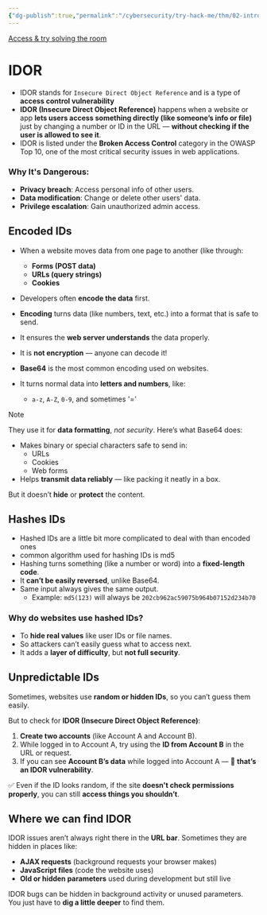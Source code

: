 ```yaml
---
{"dg-publish":true,"permalink":"/cybersecurity/try-hack-me/thm/02-introduction-to-web-hacking/idor/"}
---
```


[Access & try solving the room](https://tryhackme.com/room/idor)

# IDOR

- IDOR stands for `Insecure Direct Object Reference` and is a type of **access control vulnerability**
- **IDOR (Insecure Direct Object Reference)** happens when a website or app **lets users access something directly (like someone’s info or file)** just by changing a number or ID in the URL — **without checking if the user is allowed to see it**.
- IDOR is listed under the **Broken Access Control** category in the OWASP Top 10, one of the most critical security issues in web applications.


### Why It's Dangerous:

- **Privacy breach**: Access personal info of other users.
- **Data modification**: Change or delete other users' data.
- **Privilege escalation**: Gain unauthorized admin access.


## **Encoded IDs**

- When a website moves data from one page to another (like through:
    - **Forms (POST data)**
    - **URLs (query strings)**
    - **Cookies**

- Developers often **encode the data** first.

- **Encoding** turns data (like numbers, text, etc.) into a format that is safe to send.
- It ensures the **web server understands** the data properly.
- It is **not encryption** — anyone can decode it!

- **Base64** is the most common encoding used on websites.
- It turns normal data into **letters and numbers**, like:
    - `a-z`, `A-Z`, `0-9`, and sometimes '=' 


> [!NOTE]
> 
> They use it for **data formatting**, _not security_. Here’s what Base64 does:
> - Makes binary or special characters safe to send in:
>     - URLs
>     - Cookies
>     - Web forms
> - Helps **transmit data reliably** — like packing it neatly in a box.
>     
> But it doesn’t **hide** or **protect** the content.


## **Hashes IDs**

- Hashed IDs are a little bit more complicated to deal with than encoded ones
- common algorithm used for hashing IDs is md5
- Hashing turns something (like a number or word) into a **fixed-length code**.
- It **can’t be easily reversed**, unlike Base64.
- Same input always gives the same output.
    - Example: `md5(123)` will always be `202cb962ac59075b964b07152d234b70`

### Why do websites use hashed IDs?

- To **hide real values** like user IDs or file names.
- So attackers can’t easily guess what to access next.
- It adds a **layer of difficulty**, but **not full security**.

## **Unpredictable IDs**

Sometimes, websites use **random or hidden IDs**, so you can’t guess them easily.

But to check for **IDOR (Insecure Direct Object Reference)**:
1. **Create two accounts** (like Account A and Account B).
2. While logged in to Account A, try using the **ID from Account B** in the URL or request.
3. If you can see **Account B’s data** while logged into Account A — 🎯 **that’s an IDOR vulnerability**.


✅ Even if the ID looks random, if the site **doesn't check permissions properly**, you can still **access things you shouldn’t**.


## Where we can find IDOR

IDOR issues aren’t always right there in the **URL bar**.
Sometimes they are hidden in places like:

- **AJAX requests** (background requests your browser makes)
- **JavaScript files** (code the website uses)
- **Old or hidden parameters** used during development but still live

IDOR bugs can be hidden in background activity or unused parameters.  
You just have to **dig a little deeper** to find them.

 